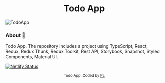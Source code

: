 <h1 align="center">Todo App</h1>

![TodoApp](https://github.com/PavelLiashkevich/Todoapp/assets/75558987/ef9c1bfc-4f5b-4b00-977d-54991cc148aa)

### About 🔧

Todo App.
The repository includes a project using TypeScript, React, Redux, Redux Thunk, Redux Toolkit, Rest API, Storybook, Snapshot, Styled Components, Material UI.

[![Netlify Status](https://api.netlify.com/api/v1/badges/d419b83f-eb5a-4801-8d98-7af7e8b6bb0b/deploy-status)](https://app.netlify.com/sites/todo-app-two-rtk/deploys)

<!--## Check it out 💻-->

<!--[Todo App by Pavel Liashkevich](... url ...)-->

<div align="center">
<sub>Todo App. Coded by 
  <a href="https://github.com/PavelLiashkevich">PL</a>
  </a>
</div>